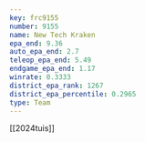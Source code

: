 ```yaml
---
key: frc9155
number: 9155
name: New Tech Kraken
epa_end: 9.36
auto_epa_end: 2.7
teleop_epa_end: 5.49
endgame_epa_end: 1.17
winrate: 0.3333
district_epa_rank: 1267
district_epa_percentile: 0.2965
type: Team
---
```

[[2024tuis]]
